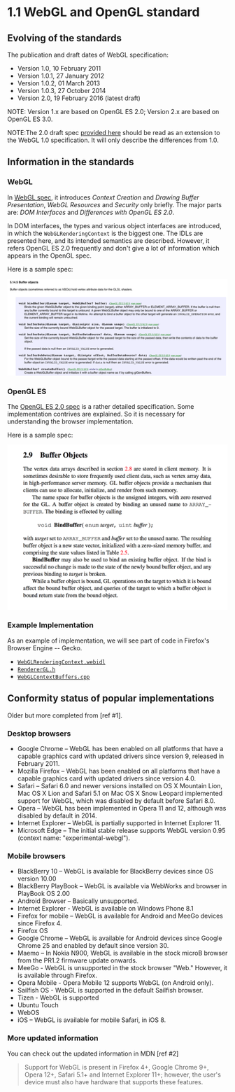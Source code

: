# 1.1 WebGL and OpenGL standard

## Evolving of the standards
The publication and draft dates of WebGL specification:

+ Version 1.0, 10 February 2011
+ Version 1.0.1, 27 January 2012
+ Version 1.0.2, 01 March 2013
+ Version 1.0.3, 27 October 2014
+ Version 2.0, 19 February 2016 (latest draft)

NOTE: Version 1.x are based on OpenGL ES 2.0; Version 2.x are based on OpenGL ES 3.0.

NOTE:The 2.0 draft spec [provided here](https://www.khronos.org/registry/webgl/specs/latest/2.0) should be read as an extension to the WebGL 1.0 specification. It will only describe the differences from 1.0.

## Information in the standards
### WebGL
In [WebGL spec](https://www.khronos.org/registry/webgl/specs/latest/1.0/), it introduces *Context Creation* and *Drawing Buffer Presentation*, *WebGL Resources* and *Security* only briefly. The major parts are: *DOM Interfaces* and *Differences with OpenGL ES 2.0*.

In DOM interfaces, the types and various object interfaces are introduced, in which the `WebGLRenderingContext` is the biggest one. The IDLs are presented here, and its intended semantics are described. However, it refers OpenGL ES 2.0 frequently and don't give a lot of information which appears in the OpenGL spec.

Here is a sample spec:

![](webgl-spec.png)

### OpenGL ES

The [OpenGL ES 2.0 spec](https://www.khronos.org/registry/gles/specs/2.0/es_full_spec_2.0.25.pdf) is a rather detailed specification. Some implementation contrives are explained. So it is necessary for understanding the browser implementation.

Here is a sample spec:

![](opengl-spec.png)

### Example Implementation

As an example of implementation, we will see part of code in Firefox's Browser Engine -- Gecko.

* [`WebGLRenderingContext.webidl`](https://github.com/mozilla/gecko-dev/blob/5a7da7930ebba958d98e2e42ed07d05c34d1873a/dom/webidl/WebGLRenderingContext.webidl)
* [`RendererGL.h`](https://github.com/mozilla/gecko-dev/blob/71900c9741a8fafb137d9a57519dfa0fe280c4dc/gfx/angle/src/libANGLE/renderer/gl/RendererGL.h)
* [`WebGLContextBuffers.cpp`](https://github.com/mozilla/gecko-dev/blob/7a82450687cc47dad34e3c89ca94cbd60bfd1aa6/dom/canvas/WebGLContextBuffers.cpp)

## Conformity status of popular implementations
Older but more completed from [ref #1].

### Desktop browsers
* Google Chrome – WebGL has been enabled on all platforms that have a capable graphics card with updated drivers since version 9, released in February 2011.
* Mozilla Firefox – WebGL has been enabled on all platforms that have a capable graphics card with updated drivers since version 4.0.
* Safari – Safari 6.0 and newer versions installed on OS X Mountain Lion, Mac OS X Lion and Safari 5.1 on Mac OS X Snow Leopard implemented support for WebGL, which was disabled by default before Safari 8.0.
* Opera – WebGL has been implemented in Opera 11 and 12, although was disabled by default in 2014.
* Internet Explorer – WebGL is partially supported in Internet Explorer 11.
* Microsoft Edge – The initial stable release supports WebGL version 0.95 (context name: "experimental-webgl").

### Mobile browsers
* BlackBerry 10 – WebGL is available for BlackBerry devices since OS version 10.00
* BlackBerry PlayBook – WebGL is available via WebWorks and browser in PlayBook OS 2.00
* Android Browser – Basically unsupported.
* Internet Explorer - WebGL is available on Windows Phone 8.1
* Firefox for mobile – WebGL is available for Android and MeeGo devices since Firefox 4.
* Firefox OS
* Google Chrome – WebGL is available for Android devices since Google Chrome 25 and enabled by default since version 30.
* Maemo – In Nokia N900, WebGL is available in the stock microB browser from the PR1.2 firmware update onwards.
* MeeGo - WebGL is unsupported in the stock browser "Web." However, it is available through Firefox.
* Opera Mobile - Opera Mobile 12 supports WebGL (on Android only).
* Sailfish OS - WebGL is supported in the default Sailfish browser.
* Tizen - WebGL is supported
* Ubuntu Touch
* WebOS
* iOS – WebGL is available for mobile Safari, in iOS 8.


### More updated information

You can check out the updated information in MDN [ref #2]

> Support for WebGL is present in Firefox 4+, Google Chrome 9+, Opera 12+, Safari 5.1+ and Internet Explorer 11+; however, the user's device must also have hardware that supports these features.
